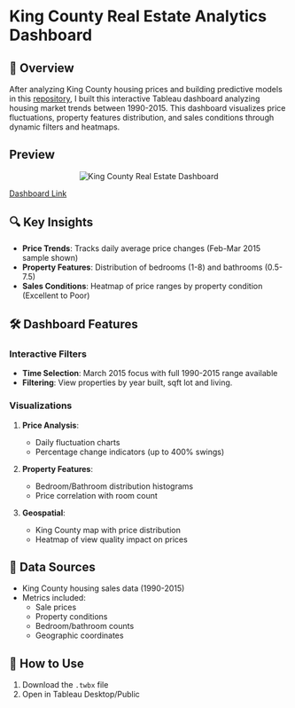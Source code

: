 # King County Real Estate Analytics Dashboard

## 📌 Overview
After analyzing King County housing prices and building predictive models in this [repository](https://github.com/AbdulRafay365/Predicting-Housing-Prices-with-ML), I built this interactive Tableau dashboard analyzing housing market trends between 1990-2015. This dashboard visualizes price fluctuations, property features distribution, and sales conditions through dynamic filters and heatmaps.

## Preview

<div align="center">
  <img src="https://github.com/user-attachments/assets/f63238ce-e876-413e-a57c-9f2d32191ec7" alt="King County Real Estate Dashboard" style="max-width:100%; height:auto;">
</div>

[Dashboard Link](https://public.tableau.com/app/profile/abdul.rafay.mohammed2129/viz/HousePrices_17394466570580/FinalDashboard)

## 🔍 Key Insights
- **Price Trends**: Tracks daily average price changes (Feb-Mar 2015 sample shown)
- **Property Features**: Distribution of bedrooms (1-8) and bathrooms (0.5-7.5)
- **Sales Conditions**: Heatmap of price ranges by property condition (Excellent to Poor)

## 🛠️ Dashboard Features
### Interactive Filters
- **Time Selection**: March 2015 focus with full 1990-2015 range available
- **Filtering**: View properties by year built, sqft lot and living.

### Visualizations
1. **Price Analysis**:
   - Daily fluctuation charts
   - Percentage change indicators (up to 400% swings)

2. **Property Features**:
   - Bedroom/Bathroom distribution histograms
   - Price correlation with room count

3. **Geospatial**:
   - King County map with price distribution
   - Heatmap of view quality impact on prices

## 📂 Data Sources
- King County housing sales data (1990-2015)
- Metrics included:
  - Sale prices
  - Property conditions
  - Bedroom/bathroom counts
  - Geographic coordinates

## 🚀 How to Use
1. Download the `.twbx` file
2. Open in Tableau Desktop/Public
